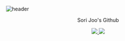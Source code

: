 <!--![header](https://capsule-render.vercel.app/api?type=waving&color=0:5E64AD,100:6FCBE3&height=200&text=Hello-World!&fontColor=FFFFFF)-->

![header](https://capsule-render.vercel.app/api?type=waving&color=0:5E64AD,100:6FCBE3&height=200&section=header&text=Hello%World!&fontSize=90&animation=fadeIn&fontAlignY=38&desc=Sori%Joo's%Github!&descAlignY=51&descAlign=62&fontColor=FFFFFF)
<p align='center'> Sori Joo's Github </p>
<p align='center'>
  <a href="https://github.com/kyechan99/capsule-render/labels/Idea">
    <img src="https://img.shields.io/badge/IDEA%20ISSUE%20-%23F7DF1E.svg?&style=for-the-badge&&logoColor=white"/>
  </a>
  <a href="#demo">
    <img src="https://img.shields.io/badge/DEMO%20-%234FC08D.svg?&style=for-the-badge&&logoColor=white"/>
  </a>
</p>



<!--
### Hi there 👋


**sorijoo/sorijoo** is a ✨ _special_ ✨ repository because its `README.md` (this file) appears on your GitHub profile.

Here are some ideas to get you started:

- 🔭 I’m currently working on ...
- 🌱 I’m currently learning ...
- 👯 I’m looking to collaborate on ...
- 🤔 I’m looking for help with ...
- 💬 Ask me about ...
- 📫 How to reach me: ...
- 😄 Pronouns: ...
- ⚡ Fun fact: ...
-->
